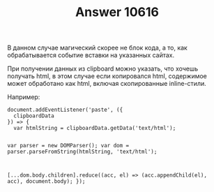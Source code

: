 ﻿---
title: "Answer 10616"
se.owner.user_id: 186999
se.owner.display_name: "Grundy"
se.owner.link: "https://ru.meta.stackoverflow.com/users/186999/grundy"
se.answer_id: 10616
se.question_id: 10615
se.post_type: answer
se.score: 16
se.is_accepted: True
---
<p>В данном случае магический скорее не блок кода, а то, как обрабатывается событие вставки на указанных сайтах.</p>
<p>При получении данных из clipboard можно указать, что хочешь получать html, в этом случае если копировался html, содержимое может обработано как html, включая скопированные inline-стили.</p>
<p>Например:</p>
<p><div class="snippet" data-lang="js" data-hide="false" data-console="false" data-babel="false">
<div class="snippet-code">
<pre class="snippet-code-js lang-js prettyprint-override"><code>document.addEventListener('paste', ({
  clipboardData
}) =&gt; {
  var htmlString = clipboardData.getData('text/html');

  var parser = new DOMParser();
  var dom = parser.parseFromString(htmlString, 'text/html');

  [...dom.body.children].reduce((acc, el) =&gt; (acc.appendChild(el), acc), document.body);
});</code></pre>
</div>
</div>
</p>
